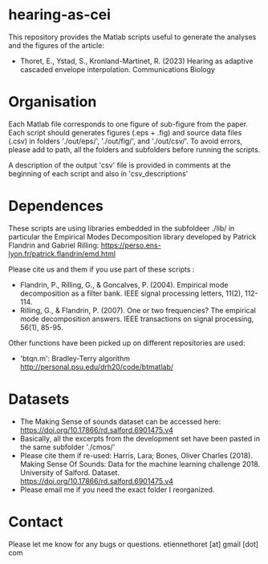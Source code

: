 # hearing-as-cei
This repository provides the Matlab scripts useful to generate the analyses and the figures of the article: 
* Thoret, E., Ystad, S., Kronland-Martinet, R. (2023) Hearing as adaptive cascaded envelope interpolation. Communications Biology

# Organisation
Each Matlab file corresponds to one figure of sub-figure from the paper. Each script should generates figures (.eps + .fig) and source data files (.csv) in folders './out/eps/', './out/fig/', and './out/csv/'. To avoid errors, please add to path, all the folders and subfolders before running the scripts.

A description of the output 'csv' file is provided in comments at the beginning of each script and also in 'csv_descriptions'

# Dependences
These scripts are using libraries embedded in the subfoldeer ./lib/ in particular the Empirical Modes Decomposition library developed by Patrick Flandrin and Gabriel Rilling: https://perso.ens-lyon.fr/patrick.flandrin/emd.html

Please cite us and them if you use part of these scripts :
* Flandrin, P., Rilling, G., & Goncalves, P. (2004). Empirical mode decomposition as a filter bank. IEEE signal processing letters, 11(2), 112-114.
* Rilling, G., & Flandrin, P. (2007). One or two frequencies? The empirical mode decomposition answers. IEEE transactions on signal processing, 56(1), 85-95.

Other functions have been picked up on different repositories are used:
* 'btqn.m': Bradley-Terry algorithm http://personal.psu.edu/drh20/code/btmatlab/

# Datasets
* The Making Sense of sounds dataset can be accessed here: https://doi.org/10.17866/rd.salford.6901475.v4
* Basically, all the excerpts from the development set have been pasted in the same subfolder './cmos/'
* Please cite them if re-used: Harris, Lara; Bones, Oliver Charles (2018). Making Sense Of Sounds: Data for the machine learning challenge 2018. University of Salford. Dataset. https://doi.org/10.17866/rd.salford.6901475.v4
* Please email me if you need the exact folder I reorganized.

# Contact
Please let me know for any bugs or questions.
etiennethoret [at] gmail [dot] com

